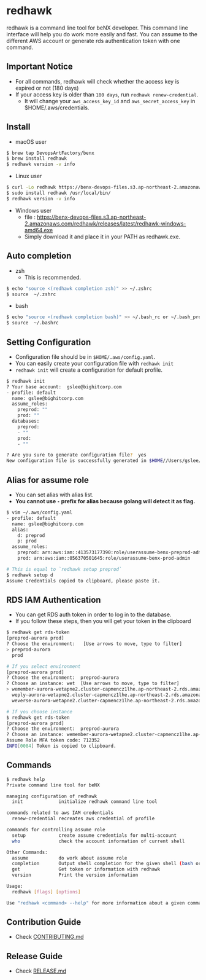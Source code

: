 # redhawk
redhawk is a command line tool for beNX developer. This command line interface will help you do work more easily and fast.
You can assume to the different AWS account or generate rds authentication token with one command.

## Important Notice
- For all commands, redhawk will check whether the access key is expired or not (180 days)
- If your access key is older than `180 days`, run `redhawk renew-credential`.
  - It will change your `aws_access_key_id` and `aws_secret_access_key` in $HOME/.aws/credentials.

## Install
* macOS user
```bash
$ brew tap DevopsArtFactory/benx
$ brew install redhawk
$ redhawk version -v info
```

* Linux user
```bash
$ curl -Lo redhawk https://benx-devops-files.s3.ap-northeast-2.amazonaws.com/redhawk/releases/latest/redhawk-linux-amd64
$ sudo install redhawk /usr/local/bin/
$ redhawk version -v info
```

* Windows user
  - file : https://benx-devops-files.s3.ap-northeast-2.amazonaws.com/redhawk/releases/latest/redhawk-windows-amd64.exe
  - Simply download it and place it in your PATH as redhawk.exe.
  
  
 ## Auto completion
- zsh 
  - This is recommended.
 ```bash
$ echo "source <(redhawk completion zsh)" >> ~/.zshrc
$ source  ~/.zshrc
```

- bash 
 ```bash
$ echo "source <(redhawk completion bash)" >> ~/.bash_rc or ~/.bash_profile
$ source  ~/.bashrc
```

## Setting Configuration
- Configuration file should be in `$HOME/.aws/config.yaml`.
- You can easily create your configuration file with `redhawk init`
- `redhawk init` will create a configuration for default profile.
```bash
$ redhawk init
? Your base account:  gslee@bighitcorp.com
- profile: default
  name: gslee@bighitcorp.com
  assume_roles:
    preprod: ""
    prod: ""
  databases:
    preprod:
    - ""
    prod:
    - ""

? Are you sure to generate configuration file?  yes
New configuration file is successfully generated in $HOME//Users/gslee/.aws/config.yaml
```

## Alias for assume role
- You can set alias with alias list.
- **You cannot use `-` prefix for alias because golang will detect it as flag.**
```bash
$ vim ~/.aws/config.yaml
- profile: default
  name: gslee@bighitcorp.com
  alias:
    d: preprod
    p: prod
  assume_roles:
    preprod: arn:aws:iam::413573177390:role/userassume-benx-preprod-admin
    prod: arn:aws:iam::056370501645:role/userassume-benx-prod-admin

# This is equal to `redhawk setup preprod`
$ redhawk setup d
Assume Credentials copied to clipboard, please paste it.
```

## RDS IAM Authentication
- You can get RDS auth token in order to log in to the database.
- If you follow these steps, then you will get your token in the clipboard

```bash
$ redhawk get rds-token
[preprod-aurora prod]
? Choose the environment:   [Use arrows to move, type to filter]
> preprod-aurora
  prod

# If you select environment
[preprod-aurora prod]
? Choose the environment:  preprod-aurora
? Choose an instance: wet  [Use arrows to move, type to filter]
> wemember-aurora-wetapne2.cluster-capmencz1lhe.ap-northeast-2.rds.amazonaws.com
  weply-aurora-wetapne2.cluster-capmencz1lhe.ap-northeast-2.rds.amazonaws.com
  weverse-aurora-wetapne2.cluster-capmencz1lhe.ap-northeast-2.rds.amazonaws.com

# If you choose instance
$ redhawk get rds-token
[preprod-aurora prod]
? Choose the environment:  preprod-aurora
? Choose an instance: wemember-aurora-wetapne2.cluster-capmencz1lhe.ap-northeast-2.rds.amazonaws.com
Assume Role MFA token code: 712352
INFO[0084] Token is copied to clipboard.
```


## Commands 
```bash
$ redhawk help
Private command line tool for beNX

managing configuration of redhawk
  init             initialize redhawk command line tool

commands related to aws IAM credentials
  renew-credential recreates aws credential of profile

commands for controlling assume role
  setup            create assume credentials for multi-account
  who              check the account information of current shell

Other Commands:
  assume           do work about assume role
  completion       Output shell completion for the given shell (bash or zsh)
  get              Get token or information with redhawk
  version          Print the version information

Usage:
  redhawk [flags] [options]

Use "redhawk <command> --help" for more information about a given command.
```

## Contribution Guide
- Check [CONTRIBUTING.md](CONTRIBUTING.md)

## Release Guide
- Check [RELEASE.md](RELEASE.md)
